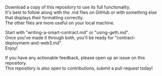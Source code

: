 Download a copy of this repository to use its full functionality.  
It's best to follow along with the .md files on GitHub or with something else that displays their formatting correctly.  
The other files are more useful on your local machine.  

Start with "writing-a-smart-contract.md" or "using-geth.md".  
Once you've made it through both, you'll be ready for "contract-deployment-and-web3.md".  
Enjoy!  

If you have any actionable feedback, please open up an issue on this repository.  
This repository is also open to contributions, submit a pull request today!  
